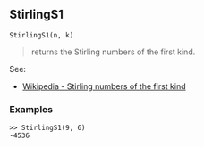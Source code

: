 ## StirlingS1

```
StirlingS1(n, k)
```

> returns the Stirling numbers of the first kind. 
 
See:  
* [Wikipedia - Stirling numbers of the first kind](https://en.wikipedia.org/wiki/Stirling_numbers_of_the_first_kind)

### Examples

```
>> StirlingS1(9, 6)
-4536
```